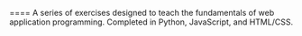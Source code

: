 ====
A series of exercises designed to teach the fundamentals of web application programming. Completed in Python, JavaScript, and HTML/CSS.
